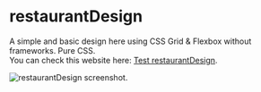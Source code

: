# restaurantDesign  
A simple and basic design here using CSS Grid & Flexbox without frameworks. Pure CSS.  
You can check this website here: [Test restaurantDesign](http://www.soydiego.com.ar/myCodes/restaurant).  

![restaurantDesign screenshot](https://i.imgur.com/8TUxhvT.jpg).  

